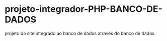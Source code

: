 # projeto-integrador-PHP-BANCO-DE-DADOS
projeto de site integrado ao banco de dados através do banco de dados

